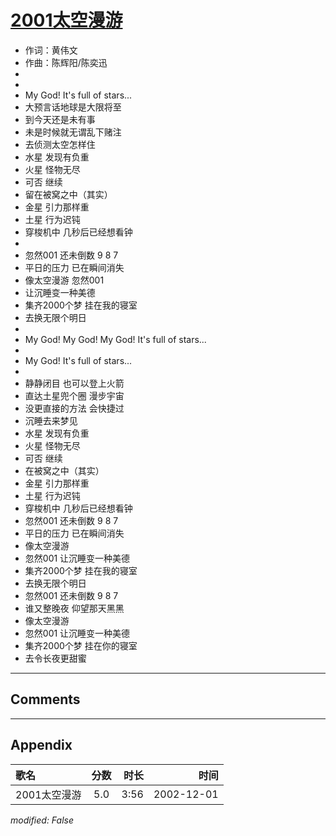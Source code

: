 # [2001太空漫游](https://music.163.com/song?id=66957)

* 作词：黄伟文
* 作曲：陈辉阳/陈奕迅
*
*
* My God! It's full of stars...
* 大预言话地球是大限将至
* 到今天还是未有事
* 未是时候就无谓乱下赌注
* 去侦测太空怎样住
* 水星 发现有负重
* 火星 怪物无尽
* 可否 继续
* 留在被窝之中（其实）
* 金星 引力那样重
* 土星 行为迟钝
* 穿梭机中 几秒后已经想看钟
* 
* 忽然001 还未倒数 9 8 7
* 平日的压力 已在瞬间消失
* 像太空漫游 忽然001
* 让沉睡变一种美德
* 集齐2000个梦 挂在我的寝室
* 去换无限个明日
* 
* My God! My God! My God! It's full of stars...
* 
* My God! It's full of stars...
* 
* 静静闭目 也可以登上火箭
* 直达土星兜个圈 漫步宇宙
* 没更直接的方法 会快捷过
* 沉睡去来梦见
* 水星 发现有负重
* 火星 怪物无尽
* 可否 继续
* 在被窝之中（其实）
* 金星 引力那样重
* 土星 行为迟钝
* 穿梭机中 几秒后已经想看钟
* 忽然001 还未倒数 9 8 7
* 平日的压力 已在瞬间消失
* 像太空漫游
* 忽然001 让沉睡变一种美德
* 集齐2000个梦 挂在我的寝室
* 去换无限个明日
* 忽然001 还未倒数 9 8 7
* 谁又整晚夜 仰望那天黑黑
* 像太空漫游
* 忽然001 让沉睡变一种美德
* 集齐2000个梦 挂在你的寝室
* 去令长夜更甜蜜


---

## Comments


---

## Appendix

|歌名|分数|时长|时间|
|:---|:---:|---:|---:|
|2001太空漫游|5.0|3:56|2002-12-01

*modified: False*